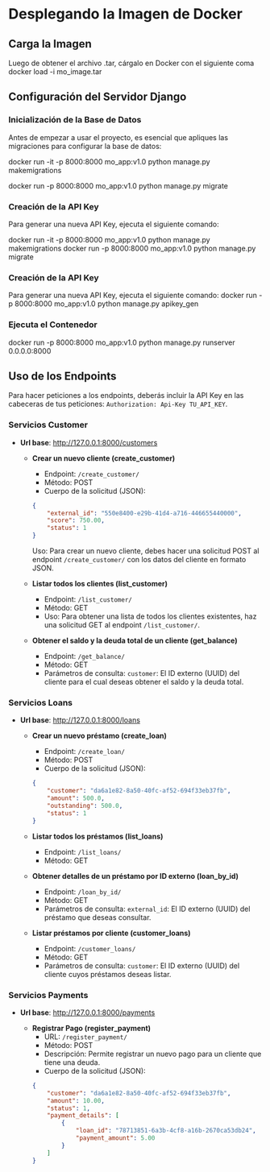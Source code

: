 # Desplegando la Imagen de Docker

## Carga la Imagen
Luego de obtener el archivo .tar, cárgalo en Docker con el siguiente coma
docker load -i mo_image.tar

## Configuración del Servidor Django

### Inicialización de la Base de Datos
Antes de empezar a usar el proyecto, es esencial que apliques las migraciones para configurar la base de datos:

docker run -it -p 8000:8000 mo_app:v1.0 python manage.py makemigrations

docker run -p 8000:8000 mo_app:v1.0 python manage.py migrate

### Creación de la API Key
Para generar una nueva API Key, ejecuta el siguiente comando:

docker run -it -p 8000:8000 mo_app:v1.0 python manage.py makemigrations
docker run -p 8000:8000 mo_app:v1.0 python manage.py migrate

### Creación de la API Key
Para generar una nueva API Key, ejecuta el siguiente comando:
docker run -p 8000:8000 mo_app:v1.0 python manage.py apikey_gen

### Ejecuta el Contenedor
docker run -p 8000:8000 mo_app:v1.0 python manage.py runserver 0.0.0.0:8000

## Uso de los Endpoints 
Para hacer peticiones a los endpoints, deberás incluir la API Key en las cabeceras de tus peticiones: `Authorization: Api-Key TU_API_KEY`.

### Servicios Customer

- **Url base**: http://127.0.0.1:8000/customers

  - **Crear un nuevo cliente (create_customer)** 
    - Endpoint: `/create_customer/` 
    - Método: POST
    - Cuerpo de la solicitud (JSON):
    ```json
    {
        "external_id": "550e8400-e29b-41d4-a716-446655440000",
        "score": 750.00,
        "status": 1
    }
    ```
    Uso: Para crear un nuevo cliente, debes hacer una solicitud POST al endpoint `/create_customer/` con los datos del cliente en formato JSON.

  - **Listar todos los clientes (list_customer)**
    - Endpoint: `/list_customer/`
    - Método: GET
    - Uso: Para obtener una lista de todos los clientes existentes, haz una solicitud GET al endpoint `/list_customer/`.

  - **Obtener el saldo y la deuda total de un cliente (get_balance)**
    - Endpoint: `/get_balance/`
    - Método: GET
    - Parámetros de consulta: `customer`: El ID externo (UUID) del cliente para el cual deseas obtener el saldo y la deuda total.

### Servicios Loans

- **Url base**: http://127.0.0.1:8000/loans

  - **Crear un nuevo préstamo (create_loan)**
    - Endpoint: `/create_loan/`
    - Método: POST
    - Cuerpo de la solicitud (JSON):
    ```json
    {
        "customer": "da6a1e82-8a50-40fc-af52-694f33eb37fb",
        "amount": 500.0,
        "outstanding": 500.0,
        "status": 1
    }
    ```

  - **Listar todos los préstamos (list_loans)**
    - Endpoint: `/list_loans/`
    - Método: GET

  - **Obtener detalles de un préstamo por ID externo (loan_by_id)**
    - Endpoint: `/loan_by_id/`
    - Método: GET
    - Parámetros de consulta: `external_id`: El ID externo (UUID) del préstamo que deseas consultar.

  - **Listar préstamos por cliente (customer_loans)**
    - Endpoint: `/customer_loans/`
    - Método: GET
    - Parámetros de consulta: `customer`: El ID externo (UUID) del cliente cuyos préstamos deseas listar.

### Servicios Payments

- **Url base**: http://127.0.0.1:8000/payments

  - **Registrar Pago (register_payment)**
    - URL: `/register_payment/`
    - Método: POST
    - Descripción: Permite registrar un nuevo pago para un cliente que tiene una deuda.
    - Cuerpo de la solicitud (JSON):
    ```json
    {
        "customer": "da6a1e82-8a50-40fc-af52-694f33eb37fb",
        "amount": 10.00,
        "status": 1,
        "payment_details": [
            {
                "loan_id": "78713851-6a3b-4cf8-a16b-2670ca53db24",
                "payment_amount": 5.00
            }
        ]
    }
    ```

